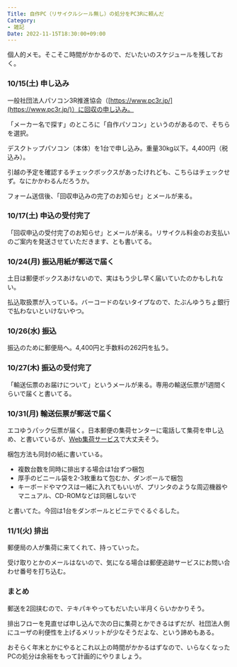 ```yaml
---
Title: 自作PC（リサイクルシール無し）の処分をPC3Rに頼んだ
Category:
- 雑記
Date: 2022-11-15T18:30:00+09:00
---
```


個人的メモ。そこそこ時間がかかるので、だいたいのスケジュールを残しておく。


### 10/15(土) 申し込み

一般社団法人パソコン3R推進協会（[https://www.pc3r.jp/](https://www.pc3r.jp/)）に回収の申し込み。

「メーカー名で探す」のところに「自作パソコン」というのがあるので、そちらを選択。

デスクトップパソコン（本体）を1台で申し込み。重量30kg以下。4,400円（税込み）。

引越の予定を確認するチェックボックスがあったけれども、こちらはチェックせず。なにかかわるんだろうか。

フォーム送信後、「回収申込みの完了のお知らせ」とメールが来る。


### 10/17(土) 申込の受付完了

「回収申込の受付完了のお知らせ」とメールが来る。リサイクル料金のお支払いのご案内を発送させていただきます、とも書いてる。


### 10/24(月) 振込用紙が郵送で届く

土日は郵便ボックスあけないので、実はもう少し早く届いていたのかもしれない。

払込取扱票が入っている。バーコードのないタイプなので、たぶんゆうちょ銀行で払わないといけないやつ。

### 10/26(水) 振込

振込のために郵便局へ。4,400円と手数料の262円を払う。


### 10/27(木) 振込の受付完了

「輸送伝票のお届けについて」というメールが来る。専用の輸送伝票が1週間くらいで届くと書いてる。


### 10/31(月) 輸送伝票が郵送で届く

エコゆうパック伝票が届く。日本郵便の集荷センターに電話して集荷を申し込め、と書いているが、[Web集荷サービス](https://mgr.post.japanpost.jp/s/collectionLogin.do)で大丈夫そう。

梱包方法も同封の紙に書いている。

- 複数台数を同時に排出する場合は1台ずつ梱包
- 厚手のビニール袋を2-3枚重ねて包むか、ダンボールで梱包
- キーボードやマウスは一緒に入れてもいいが、プリンタのような周辺機器やマニュアル、CD-ROMなどは同梱しないで

と書いてた。今回は1台をダンボールとビニテでぐるぐるした。


### 11/1(火) 排出

郵便局の人が集荷に来てくれて、持っていった。

受け取りとかのメールはないので、気になる場合は郵便追跡サービスにお問い合わせ番号を打ち込む。

### まとめ

郵送を2回挟むので、テキパキやってもだいたい半月くらいかかりそう。

排出フローを見直せば申し込んで次の日に集荷とかできるはずだが、社団法人側にユーザの利便性を上げるメリットが少なそうだよな、という諦めもある。

おそらく年末とかにやるとこれ以上の時間がかかるはずなので、いらなくなったPCの処分は余裕をもって計画的にやりましょう。
